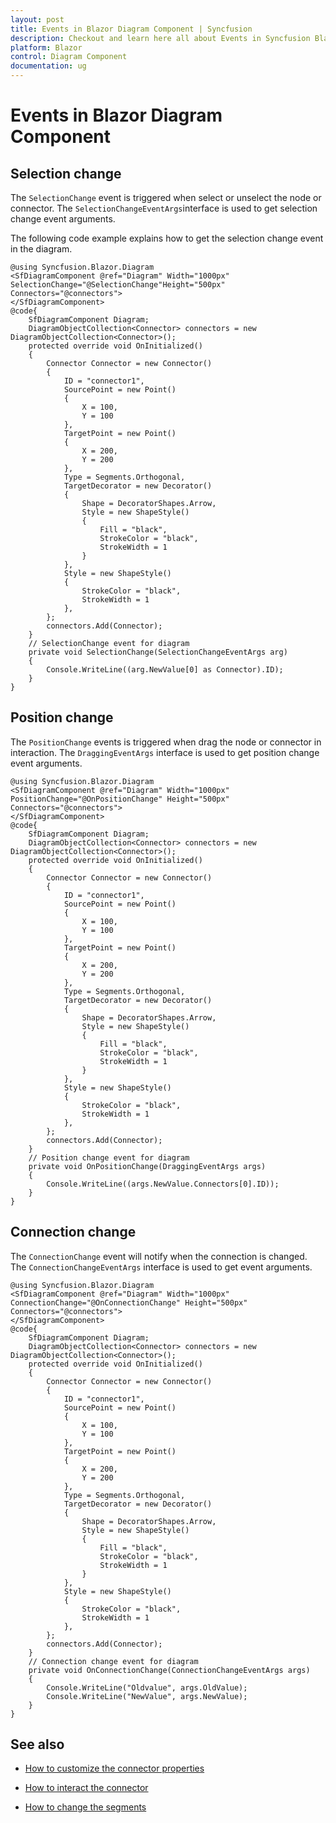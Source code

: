 ```yaml
---
layout: post
title: Events in Blazor Diagram Component | Syncfusion
description: Checkout and learn here all about Events in Syncfusion Blazor Diagram component and much more details.
platform: Blazor
control: Diagram Component
documentation: ug
---
```


# Events in Blazor Diagram Component

## Selection change

The `SelectionChange` event is triggered when select or unselect the node or connector. The `SelectionChangeEventArgs`interface is used to get selection change event arguments.

The following code example explains how to get the selection change event in the diagram.

```cshtml
@using Syncfusion.Blazor.Diagram
<SfDiagramComponent @ref="Diagram" Width="1000px" SelectionChange="@SelectionChange"Height="500px" Connectors="@connectors">
</SfDiagramComponent>
@code{
    SfDiagramComponent Diagram;
    DiagramObjectCollection<Connector> connectors = new DiagramObjectCollection<Connector>();
    protected override void OnInitialized()
    {
        Connector Connector = new Connector()
        {
            ID = "connector1",
            SourcePoint = new Point()
            {
                X = 100,
                Y = 100
            },
            TargetPoint = new Point()
            {
                X = 200,
                Y = 200
            },
            Type = Segments.Orthogonal,
            TargetDecorator = new Decorator()
            {
                Shape = DecoratorShapes.Arrow,
                Style = new ShapeStyle()
                {
                    Fill = "black",
                    StrokeColor = "black",
                    StrokeWidth = 1
                }
            },
            Style = new ShapeStyle()
            {
                StrokeColor = "black",
                StrokeWidth = 1
            },
        };
        connectors.Add(Connector);
    }
    // SelectionChange event for diagram
    private void SelectionChange(SelectionChangeEventArgs arg)
    {
        Console.WriteLine((arg.NewValue[0] as Connector).ID);
    }
}
```

## Position change

The `PositionChange` events is triggered when drag the node or connector in interaction. The `DraggingEventArgs` interface is used to get position change event arguments.

```cshtml
@using Syncfusion.Blazor.Diagram
<SfDiagramComponent @ref="Diagram" Width="1000px" PositionChange="@OnPositionChange" Height="500px" Connectors="@connectors">
</SfDiagramComponent>
@code{
    SfDiagramComponent Diagram;
    DiagramObjectCollection<Connector> connectors = new DiagramObjectCollection<Connector>();
    protected override void OnInitialized()
    {
        Connector Connector = new Connector()
        {
            ID = "connector1",
            SourcePoint = new Point()
            {
                X = 100,
                Y = 100
            },
            TargetPoint = new Point()
            {
                X = 200,
                Y = 200
            },
            Type = Segments.Orthogonal,
            TargetDecorator = new Decorator()
            {
                Shape = DecoratorShapes.Arrow,
                Style = new ShapeStyle()
                {
                    Fill = "black",
                    StrokeColor = "black",
                    StrokeWidth = 1
                }
            },
            Style = new ShapeStyle()
            {
                StrokeColor = "black",
                StrokeWidth = 1
            },
        };
        connectors.Add(Connector);
    }
    // Position change event for diagram
    private void OnPositionChange(DraggingEventArgs args)
    {
        Console.WriteLine((args.NewValue.Connectors[0].ID));
    }
}
```

## Connection change

The `ConnectionChange` event will notify when the connection is changed. The `ConnectionChangeEventArgs` interface is used to get event arguments.

```cshtml
@using Syncfusion.Blazor.Diagram
<SfDiagramComponent @ref="Diagram" Width="1000px" ConnectionChange="@OnConnectionChange" Height="500px" Connectors="@connectors">
</SfDiagramComponent>
@code{
    SfDiagramComponent Diagram;
    DiagramObjectCollection<Connector> connectors = new DiagramObjectCollection<Connector>();
    protected override void OnInitialized()
    {
        Connector Connector = new Connector()
        {
            ID = "connector1",
            SourcePoint = new Point()
            {
                X = 100,
                Y = 100
            },
            TargetPoint = new Point()
            {
                X = 200,
                Y = 200
            },
            Type = Segments.Orthogonal,
            TargetDecorator = new Decorator()
            {
                Shape = DecoratorShapes.Arrow,
                Style = new ShapeStyle()
                {
                    Fill = "black",
                    StrokeColor = "black",
                    StrokeWidth = 1
                }
            },
            Style = new ShapeStyle()
            {
                StrokeColor = "black",
                StrokeWidth = 1
            },
        };
        connectors.Add(Connector);
    }
    // Connection change event for diagram
    private void OnConnectionChange(ConnectionChangeEventArgs args)
    {
        Console.WriteLine("Oldvalue", args.OldValue);
        Console.WriteLine("NewValue", args.NewValue);
    }
}
```

## See also

* [How to customize the connector properties](./customization)

* [How to interact the connector](./interactions)

* [How to change the segments](./segments)
